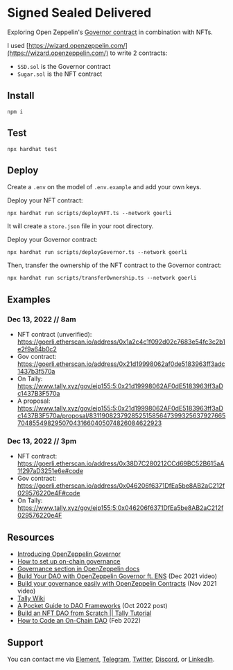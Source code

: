 # Signed Sealed Delivered

Exploring Open Zeppelin's [Governor contract](https://github.com/OpenZeppelin/openzeppelin-contracts/blob/master/docs/modules/ROOT/pages/governance.adoc) in combination with NFTs.

I used [https://wizard.openzeppelin.com/](https://wizard.openzeppelin.com/) to write 2 contracts:

- `SSD.sol` is the Governor contract
- `Sugar.sol` is the NFT contract

## Install

```shell
npm i
```

## Test

```shell
npx hardhat test
```

## Deploy

Create a `.env` on the model of `.env.example` and add your own keys.

Deploy your NFT contract:

```shell
npx hardhat run scripts/deployNFT.ts --network goerli
```

It will create a `store.json` file in your root directory.

Deploy your Governor contract:

```shell
npx hardhat run scripts/deployGovernor.ts --network goerli
```

Then, transfer the ownership of the NFT contract to the Governor contract:

```shell
npx hardhat run scripts/transferOwnership.ts --network goerli
```

## Examples

### Dec 13, 2022 // 8am

- NFT contract (unverified): https://goerli.etherscan.io/address/0x1a2c4c1f092d02c7683e54fc3c2b1e2f9a64b0c2
- Gov contract: https://goerli.etherscan.io/address/0x21d19998062af0de5183963ff3adc1437b3f570a
- On Tally: https://www.tally.xyz/gov/eip155:5:0x21d19998062AF0dE5183963ff3aDc1437B3F570a
- A proposal: https://www.tally.xyz/gov/eip155:5:0x21d19998062AF0dE5183963ff3aDc1437B3F570a/proposal/83119082379285251585647399325637927665704855498295070431660405074826084622923

### Dec 13, 2022 // 3pm

- NFT contract: https://goerli.etherscan.io/address/0x38D7C280212CCd69BC52B615aA1f297aD3251e6e#code
- Gov contract: https://goerli.etherscan.io/address/0x046206f6371DfEa5be8AB2aC212f029576220e4F#code
- On Tally: https://www.tally.xyz/gov/eip155:5:0x046206f6371DfEa5be8AB2aC212f029576220e4F

## Resources

- [Introducing OpenZeppelin Governor](https://blog.openzeppelin.com/governor-smart-contract/)
- [How to set up on-chain governance](https://github.com/OpenZeppelin/openzeppelin-contracts/blob/master/docs/modules/ROOT/pages/governance.adoc)
- [Governance section in OpenZeppelin docs](https://docs.openzeppelin.com/contracts/4.x/api/governance)
- [Build Your DAO with OpenZeppelin Governor ft. ENS](https://www.youtube.com/watch?v=Lltt6j6Hmww) (Dec 2021 video)
- [Build your governance easily with OpenZeppelin Contracts]() (Nov 2021 video)
- [Tally Wiki](https://wiki.tally.xyz/docs)
- [A Pocket Guide to DAO Frameworks](https://blog.tally.xyz/a-pocket-guide-to-dao-frameworks-8d7ad5af3a1b) (Oct 2022 post)
- [Build an NFT DAO from Scratch || Tally Tutorial](https://www.youtube.com/watch?v=cAbHwCWJAG4)
- [How to Code an On-Chain DAO](https://betterprogramming.pub/how-to-code-an-on-chain-dao-e525e13a57be) (Feb 2022)

## Support

You can contact me via [Element](https://matrix.to/#/@julienbrg:matrix.org), [Telegram](https://t.me/julienbrg), [Twitter](https://twitter.com/julienbrg), [Discord](https://discord.gg/xw9dCeQ94Y), or [LinkedIn](https://www.linkedin.com/in/julienberanger/).
